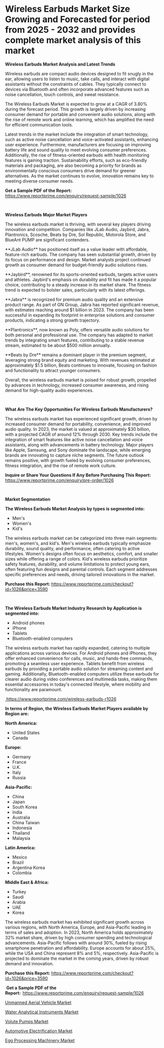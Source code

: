 <p><h1>Wireless Earbuds Market Size Growing and Forecasted for period from 2025 - 2032 and provides complete market analysis of this market</h1></p><p><strong>Wireless Earbuds Market Analysis and Latest Trends</strong></p>
<p><p>Wireless earbuds are compact audio devices designed to fit snugly in the ear, allowing users to listen to music, take calls, and interact with digital assistants without the constraints of cables. They typically connect to devices via Bluetooth and often incorporate advanced features such as noise cancellation, touch controls, and sweat resistance.</p><p>The Wireless Earbuds Market is expected to grow at a CAGR of 3.80% during the forecast period. This growth is largely driven by increasing consumer demand for portable and convenient audio solutions, along with the rise of remote work and online learning, which has amplified the need for efficient communication tools. </p><p>Latest trends in the market include the integration of smart technology, such as active noise cancellation and voice-activated assistants, enhancing user experience. Furthermore, manufacturers are focusing on improving battery life and sound quality to meet evolving consumer preferences. Additionally, the rise of fitness-oriented earbuds with health monitoring features is gaining traction. Sustainability efforts, such as eco-friendly materials and packaging, are also becoming a priority for brands as environmentally conscious consumers drive demand for greener alternatives. As the market continues to evolve, innovation remains key to meeting diverse consumer needs.</p></p>
<p><strong>Get a Sample PDF of the Report:&nbsp;</strong> <a href="https://www.reportprime.com/enquiry/request-sample/1026?utm_campaign=2955&utm_medium=2&utm_source=Github&utm_content=ia&utm_term=18032025&utm_id=wireless-earbuds">https://www.reportprime.com/enquiry/request-sample/1026</a></p>
<p>&nbsp;</p>
<p><strong>Wireless Earbuds Major Market Players</strong></p>
<p><p>The wireless earbuds market is thriving, with several key players driving innovation and competition. Companies like JLab Audio, Jaybird, Jabra, Plantronics, Scosche, Beats by Dre, Sol Republic, Motorola Store, and BlueAnt PUMP are significant contenders.</p><p>**JLab Audio** has positioned itself as a value leader with affordable, feature-rich earbuds. The company has seen substantial growth, driven by its focus on performance and design. Market analysts project continued growth as consumer demand for budget-friendly audio solutions rises.</p><p>**Jaybird**, renowned for its sports-oriented earbuds, targets active users and athletes. Jaybird's emphasis on durability and fit has made it a popular choice, contributing to a steady increase in its market share. The fitness trend is expected to bolster sales, particularly with its latest offerings.</p><p>**Jabra** is recognized for premium audio quality and an extensive product range. As part of GN Group, Jabra has reported significant revenue, with estimates reaching around $1 billion in 2023. The company has been successful in expanding its footprint in enterprise solutions and consumer products, indicating a strong growth trajectory.</p><p>**Plantronics**, now known as Poly, offers versatile audio solutions for both personal and professional use. The company has adapted to market trends by integrating smart features, contributing to a stable revenue stream, estimated to be about $500 million annually.</p><p>**Beats by Dre** remains a dominant player in the premium segment, leveraging strong brand equity and marketing. With revenues estimated at approximately $1.5 billion, Beats continues to innovate, focusing on fashion and functionality to attract younger consumers.</p><p>Overall, the wireless earbuds market is poised for robust growth, propelled by advances in technology, increased consumer awareness, and rising demand for high-quality audio experiences.</p></p>
<p>&nbsp;</p>
<p><strong>What Are The Key Opportunities For Wireless Earbuds Manufacturers?</strong></p>
<p><p>The wireless earbuds market has experienced significant growth, driven by increased consumer demand for portability, convenience, and improved audio quality. In 2023, the market is valued at approximately $30 billion, with a projected CAGR of around 12% through 2030. Key trends include the integration of smart features like active noise cancellation and voice assistants, along with advancements in battery technology. Major players like Apple, Samsung, and Sony dominate the landscape, while emerging brands are innovating to capture niche segments. The future outlook remains positive, with growth fueled by evolving consumer preferences, fitness integration, and the rise of remote work culture.</p></p>
<p><strong>Inquire or Share Your Questions If Any Before Purchasing This Report:</strong> <a href="https://www.reportprime.com/enquiry/pre-order/1026?utm_campaign=2955&utm_medium=2&utm_source=Github&utm_content=ia&utm_term=18032025&utm_id=wireless-earbuds">https://www.reportprime.com/enquiry/pre-order/1026</a></p>
<p>&nbsp;</p>
<p><strong>Market Segmentation</strong></p>
<p><strong>The Wireless Earbuds Market Analysis by types is segmented into:</strong></p>
<p><ul><li>Men's</li><li>Women's</li><li>Kid's</li></ul></p>
<p><p>The wireless earbuds market can be categorized into three main segments: men's, women's, and kid's. Men's wireless earbuds typically emphasize durability, sound quality, and performance, often catering to active lifestyles. Women's designs often focus on aesthetics, comfort, and smaller sizes while offering a range of colors. Kid's wireless earbuds prioritize safety features, durability, and volume limitations to protect young ears, often featuring fun designs and parental controls. Each segment addresses specific preferences and needs, driving tailored innovations in the market.</p></p>
<p><strong>Purchase this Report:&nbsp;</strong><a href="https://www.reportprime.com/checkout?id=1026&price=3590&utm_campaign=2955&utm_medium=2&utm_source=Github&utm_content=ia&utm_term=18032025&utm_id=wireless-earbuds">https://www.reportprime.com/checkout?id=1026&price=3590</a></p>
<p>&nbsp;</p>
<p><strong>The Wireless Earbuds Market Industry Research by Application is segmented into:</strong></p>
<p><ul><li>Android phones</li><li>iPhone</li><li>Tablets</li><li>Bluetooth-enabled computers</li></ul></p>
<p><p>The wireless earbuds market has rapidly expanded, catering to multiple applications across various devices. For Android phones and iPhones, they offer enhanced convenience for calls, music, and hands-free commands, promoting a seamless user experience. Tablets benefit from wireless earbuds by providing a portable audio solution for streaming content and gaming. Additionally, Bluetooth-enabled computers utilize these earbuds for clearer audio during video conferences and multimedia tasks, making them essential accessories in today's connected lifestyle, where mobility and functionality are paramount.</p></p>
<p><a href="https://www.reportprime.com/wireless-earbuds-r1026?utm_campaign=2955&utm_medium=2&utm_source=Github&utm_content=ia&utm_term=18032025&utm_id=wireless-earbuds">&nbsp;https://www.reportprime.com/wireless-earbuds-r1026</a></p>
<p><strong>In terms of Region, the Wireless Earbuds Market Players available by Region are:</strong></p>
<p>
    <p> <strong> North America: </strong>
        <ul>
            <li>United States</li>
            <li>Canada</li>
        </ul>
        </p> 
    <p> <strong> Europe: </strong>
        <ul>
            <li>Germany</li>
            <li>France</li>
            <li>U.K.</li>
            <li>Italy</li>
            <li>Russia</li>
        </ul>
        </p> 
    <p> <strong> Asia-Pacific: </strong>
        <ul>
            <li>China</li>
            <li>Japan</li>
            <li>South Korea</li>
            <li>India</li>
            <li>Australia</li>
            <li>China Taiwan</li>
            <li>Indonesia</li>
            <li>Thailand</li>
            <li>Malaysia</li>
        </ul>
        </p> 
    <p> <strong> Latin America: </strong>
        <ul>
            <li>Mexico</li>
            <li>Brazil</li>
            <li>Argentina Korea</li>
            <li>Colombia</li>
        </ul>
        </p> 
    <p> <strong> Middle East & Africa: </strong>
        <ul>
            <li>Turkey</li>
            <li>Saudi</li>
            <li>Arabia</li>
            <li>UAE</li>
            <li>Korea</li>
        </ul>
    </p>
    </p>
<p><p>The wireless earbuds market has exhibited significant growth across various regions, with North America, Europe, and Asia-Pacific leading in terms of sales and adoption. In 2023, North America holds approximately 32% market share, driven by high consumer spending and technological advancements. Asia-Pacific follows with around 30%, fueled by rising smartphone penetration and affordability. Europe accounts for about 25%, while the USA and China represent 8% and 5%, respectively. Asia-Pacific is projected to dominate the market in the coming years, driven by robust demand and innovation.</p></p>
<p><strong>Purchase this Report: </strong><a href="https://www.reportprime.com/checkout?id=1026&price=3590&utm_campaign=2955&utm_medium=2&utm_source=Github&utm_content=ia&utm_term=18032025&utm_id=wireless-earbuds">https://www.reportprime.com/checkout?id=1026&price=3590</a></p>
<p>&nbsp;<strong>Get a Sample PDF of the Report:&nbsp;&nbsp;</strong><a href="https://www.reportprime.com/enquiry/request-sample/1026?utm_campaign=2955&utm_medium=2&utm_source=Github&utm_content=ia&utm_term=18032025&utm_id=wireless-earbuds">https://www.reportprime.com/enquiry/request-sample/1026</a></p>
<p><strong></strong></p>
<p><p><a href="https://www.linkedin.com/pulse/unmanned-aerial-vehicle-market-analysis-report-2025-2032-kiqjc?utm_campaign=2955&utm_medium=2&utm_source=Github&utm_content=ia&utm_term=18032025&utm_id=wireless-earbuds">Unmanned Aerial Vehicle Market</a></p><p><a href="https://www.linkedin.com/pulse/how-water-analytical-instruments-market-projected-soar-size-du61c?utm_campaign=2955&utm_medium=2&utm_source=Github&utm_content=ia&utm_term=18032025&utm_id=wireless-earbuds">Water Analytical Instruments Market</a></p><p><a href="https://www.linkedin.com/pulse/volute-pumps-industry-report-examines-recent-innovations-rcbjc?utm_campaign=2955&utm_medium=2&utm_source=Github&utm_content=ia&utm_term=18032025&utm_id=wireless-earbuds">Volute Pumps Market</a></p><p><a href="https://www.linkedin.com/pulse/forecast-of63-cagr-study-automotive-electrification-market-analysis-4r8tc?utm_campaign=2955&utm_medium=2&utm_source=Github&utm_content=ia&utm_term=18032025&utm_id=wireless-earbuds">Automotive Electrification Market</a></p><p><a href="https://www.linkedin.com/pulse/projected-cagr-125-egg-processing-machinery-market-analysis-tbdrf?utm_campaign=2955&utm_medium=2&utm_source=Github&utm_content=ia&utm_term=18032025&utm_id=wireless-earbuds">Egg Processing Machinery Market</a></p></p>